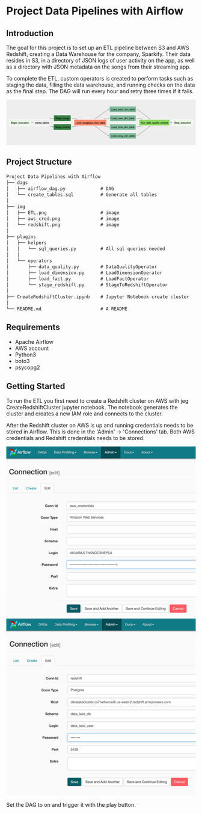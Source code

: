 
# Project Data Pipelines with Airflow

## Introduction
The goal for this project is to set up an ETL pipeline between
S3 and AWS Redshift, creating a Data Warehouse for the company, Sparkify. Their data resides in S3, in a directory of JSON logs of user activity on the app, as well as a directory with JSON metadata on the songs from their streaming app.

To complete the ETL, custom operators is created to perform tasks such as staging the data, filling the data warehouse, and running checks on the data as the final step. The DAG will run every hour and retry three times if it fails.

![Dag in Airflow](img/ETL.png)


## Project Structure

```
Project Data Pipelines with Airflow
├── dags
│   ├── airflow_dag.py             # DAG
│   └── create_tables.sql          # Generate all tables
│
├── img
│   ├── ETL.png                    # image
│   ├── aws_cred.png               # image
│   └── redshift.png               # image
│
├── plugins            
│   ├── helpers
│   │   └── sql_queries.py         # All sql queries needed
│   │
│   └── operators
│       ├── data_quality.py        # DataQualityOperator
│       ├── load_dimension.py      # LoadDimensionOperator
│       ├── load_fact.py           # LoadFactOperator
│       └── stage_redshift.py      # StageToRedshiftOperator
│
├── CreateRedshiftCluster.ipynb    # Jupyter Notebook create cluster
│
└── README.md                      # A README
```

## Requirements
* Apache Airflow
* AWS account
* Python3
* boto3
* psycopg2


## Getting Started
To run the ETL you first need to create a Redshift cluster on AWS with jeg CreateRedshiftCluster jupyter notebook. The notebook generates the cluster and creates a new IAM role and connects to the cluster.

After the Redshift cluster on AWS is up and running credentials needs to be stored in Airflow. This is done in the 'Admin' -> 'Connections' tab. Both AWS credentials and Redshift credentials needs to be stored.

![aws_cred](img/aws_cred.png)
![aws_cred](img/redshift.png)


Set the DAG to on and trigger it with the play button.
